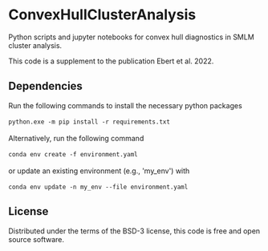 # ConvexHullClusterAnalysis
Python scripts and jupyter notebooks for convex hull diagnostics in SMLM cluster analysis.

This code is a supplement to the publication Ebert et al. 2022.

## Dependencies
Run the following commands to install the necessary python packages \
\
`python.exe -m pip install -r requirements.txt` \
\
Alternatively, run the following command \
\
`conda env create -f environment.yaml` \
\
or update an existing environment (e.g., 'my_env') with \
\
`conda env update -n my_env --file environment.yaml` 

## License

Distributed under the terms of the BSD-3 license, this code is free and open source software.
